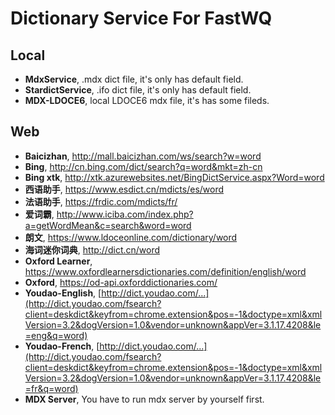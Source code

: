 # Dictionary Service For FastWQ

## Local

  - **MdxService**, .mdx dict file, it's only has default field.
  - **StardictService**, .ifo dict file, it's only has default field.
  - **MDX-LDOCE6**, local LDOCE6 mdx file, it's has some fileds. 

## Web

  - **Baicizhan**, http://mall.baicizhan.com/ws/search?w=word
  - **Bing**, http://cn.bing.com/dict/search?q=word&mkt=zh-cn
  - **Bing xtk**, http://xtk.azurewebsites.net/BingDictService.aspx?Word=word
  - **西语助手**, https://www.esdict.cn/mdicts/es/word
  - **法语助手**, https://frdic.com/mdicts/fr/
  - **爱词霸**, http://www.iciba.com/index.php?a=getWordMean&c=search&word=word
  - **朗文**, https://www.ldoceonline.com/dictionary/word
  - **海词迷你词典**, http://dict.cn/word
  - **Oxford Learner**, https://www.oxfordlearnersdictionaries.com/definition/english/word
  - **Oxford**, https://od-api.oxforddictionaries.com/
  - **Youdao-English**, [http://dict.youdao.com/...](http://dict.youdao.com/fsearch?client=deskdict&keyfrom=chrome.extension&pos=-1&doctype=xml&xmlVersion=3.2&dogVersion=1.0&vendor=unknown&appVer=3.1.17.4208&le=eng&q=word)
  - **Youdao-French**, [http://dict.youdao.com/...](http://dict.youdao.com/fsearch?client=deskdict&keyfrom=chrome.extension&pos=-1&doctype=xml&xmlVersion=3.2&dogVersion=1.0&vendor=unknown&appVer=3.1.17.4208&le=fr&q=word)
  - **MDX Server**, You have to run mdx server by yourself first.
